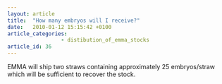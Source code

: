 ```yaml
---
layout: article
title:  "How many embryos will I receive?"
date:   2010-01-12 15:15:42 +0100
article_categories:
                 - distibution_of_emma_stocks
article_id: 36
---
```


EMMA will ship two straws containing approximately 25 embryos/straw which will be sufficient to recover the stock.